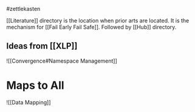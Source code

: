 #zettlekasten

[[Literature]] directory is the location when prior arts are located. It is the mechanism for [[Fail Early Fail Safe]]. Followed by [[Hub]] directory.

## Ideas from [[XLP]]
![[Convergence#Namespace Management]]

# Maps to All



![[Data Mapping]]
